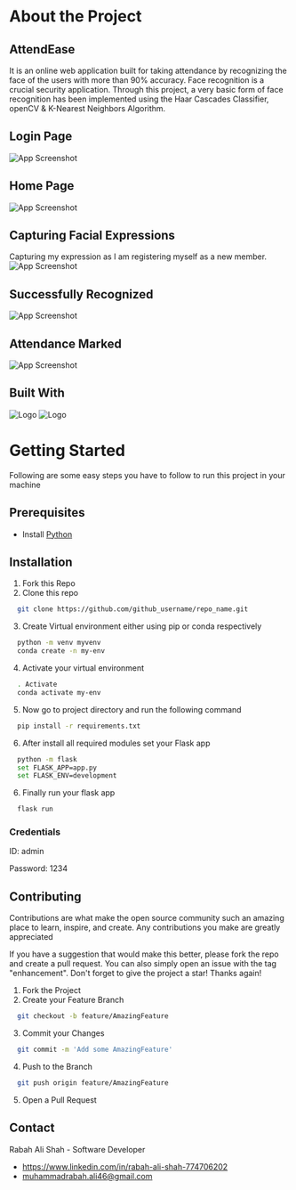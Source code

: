 
# About the Project


## AttendEase 
It is an online web application built for taking attendance by recognizing the face of the users with more than 90% accuracy.
Face recognition is a crucial security application. Through this project, a very basic form of face recognition has been implemented using the Haar Cascades Classifier, openCV & K-Nearest Neighbors Algorithm.
## Login Page

![App Screenshot](https://github.com/rabahalishah/AttendEase/assets/117630286/ef5e31cc-b0f0-4f62-b966-169095398d65)

## Home Page

![App Screenshot](https://github.com/rabahalishah/AttendEase/assets/117630286/07f17c5e-9215-4696-9075-ca2652ef4737)

## Capturing Facial Expressions

Capturing my expression as I am registering myself as a new member.
![App Screenshot](https://github.com/rabahalishah/AttendEase/assets/117630286/cb78ba7d-dd5c-417d-b96b-0aab876a232c)


## Successfully Recognized

![App Screenshot](https://github.com/rabahalishah/AttendEase/assets/117630286/1b26afbc-e829-4836-bd58-0f8a2fcd2130)
## Attendance Marked

![App Screenshot](https://github.com/rabahalishah/AttendEase/assets/117630286/1cc73444-282d-4f25-acea-4fa3f739aa76)


## Built With

![Logo](https://www.p92.hu/binaries/content/gallery/p92website/technologies/htmlcssjs-details.png)
![Logo](https://res.cloudinary.com/practicaldev/image/fetch/s--Y19O2Ab3--/c_limit%2Cf_auto%2Cfl_progressive%2Cq_auto%2Cw_880/https://thepracticaldev.s3.amazonaws.com/i/pfftroqy6k915lu968u9.JPG)


# Getting Started
Following are some easy steps you have to follow to run this project in your machine
## Prerequisites
* Install [Python](https://www.python.org/downloads/)
  

## Installation

1. Fork this Repo
2. Clone this repo

```bash
  git clone https://github.com/github_username/repo_name.git
```
3. Create Virtual environment either using pip or conda respectively
```bash
  python -m venv myvenv
  conda create -n my-env
```
4. Activate your virtual environment 
```bash
  . Activate
  conda activate my-env
```
5. Now go to project directory and run the following command
```bash
  pip install -r requirements.txt
```
6. After install all required modules set your Flask app
```bash
  python -m flask
  set FLASK_APP=app.py
  set FLASK_ENV=development
```
6. Finally run your flask app
```bash
  flask run
```
### Credentials
ID: admin

Password: 1234
## Contributing
Contributions are what make the open source community such an amazing place to learn, inspire, and create. Any contributions you make are greatly appreciated

If you have a suggestion that would make this better, please fork the repo and create a pull request. You can also simply open an issue with the tag "enhancement". Don't forget to give the project a star! Thanks again!
1. Fork the Project
2. Create your Feature Branch
```bash
  git checkout -b feature/AmazingFeature
```
3. Commit your Changes 
```bash
  git commit -m 'Add some AmazingFeature'
```
4. Push to the Branch 
```bash
  git push origin feature/AmazingFeature
```
5. Open a Pull Request



## Contact
Rabah Ali Shah - Software Developer
- https://www.linkedin.com/in/rabah-ali-shah-774706202 
- muhammadrabah.ali46@gmail.com

